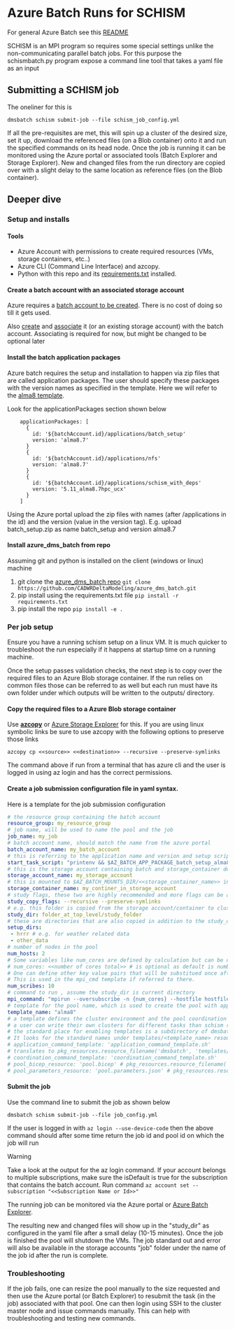 # Azure Batch Runs for SCHISM

For general Azure Batch see this [README](README.md)

SCHISM is an MPI program so requires some special settings unlike the non-communicating parallel batch jobs.
For this purpose the schismbatch.py program expose a command line tool that takes a yaml file as an input

## Submitting a SCHISM job

The oneliner for this is 
```
dmsbatch schism submit-job --file schism_job_config.yml
```

If all the pre-requisites are met, this will spin up a cluster of the desired size, set it up, download the referenced
files (on a Blob container) onto it and run the specified commands on its head node. Once the job is running it can be monitored using the 
Azure portal or associated tools (Batch Explorer and Storage Explorer). New and changed files from the run directory are copied over with a 
slight delay to the same location as reference files (on the Blob container).

## Deeper dive

### Setup and installs

#### Tools
* Azure Account with permissions to create required resources (VMs, storage containers, etc..)
* Azure CLI (Command Line Interface) and azcopy.
* Python with this repo and its [requirements.txt](requirements.txt) installed.


#### Create a batch account with an associated storage account

 Azure requires a [batch account to be created](https://learn.microsoft.com/en-us/azure/batch/batch-account-create-portal). There is no cost of doing so till it gets used. 

 Also [create](https://learn.microsoft.com/en-us/azure/storage/common/storage-account-create?tabs=azure-portal) and [associate](https://learn.microsoft.com/en-us/azure/batch/accounts#azure-storage-accounts) it (or an existing storage account) with the batch account. Associating is required for now, but might be changed to be optional later

#### Install the batch application packages

 Azure batch requires the setup and installation to happen via zip files that are called application packages. The user should specify these packages with the version names as specified in the template. Here we will refer to the [alma8 template](dmsbatch/templates/alma8/pool.bicep). 

 Look for the applicationPackages section shown below
```
    applicationPackages: [
      {
        id: '${batchAccount.id}/applications/batch_setup'
        version: 'alma8.7'
      }
      {
        id: '${batchAccount.id}/applications/nfs'
        version: 'alma8.7'
      }
      {
        id: '${batchAccount.id}/applications/schism_with_deps'
        version: '5.11_alma8.7hpc_ucx'
      }
    ]
```

Using the Azure portal upload the zip files with names (after /applications in the id) and the version (value in the version tag). E.g. upload batch_setup.zip as name batch_setup and version alma8.7



#### Install azure_dms_batch from repo

Assuming git and python is installed on the client (windows or linux) machine
1. git clone the [azure_dms_batch repo](https://github.com/CADWRDeltaModeling/azure_dms_batch/tree/main) `git clone https://github.com/CADWRDeltaModeling/azure_dms_batch.git`
2. pip install using the requirements.txt file `pip install -r requirements.txt`
3. pip install the repo `pip install -e .`


### Per job setup

Ensure you have a running schism setup on a linux VM. It is much quicker to troubleshoot the run especially if it happens at startup time on a running machine. 

Once the setup passes validation checks, the next step is to copy over the required files to an Azure Blob storage container. If the run relies on common files those can be referred to as well but each run must have its own folder under which outputs will be written to the outputs/ directory.

#### Copy the required files to a Azure Blob storage container

 Use [**azcopy**](https://learn.microsoft.com/en-us/azure/storage/common/storage-use-azcopy-v10) or [Azure Storage Explorer](https://azure.microsoft.com/en-us/products/storage/storage-explorer) for this. If you are using linux symbolic links be sure to use azcopy with the following options to preserve those links

 ```
 azcopy cp <<source>> <<destination>> --recursive --preserve-symlinks
 ```

The command above if run from a terminal that has azure cli and the user is logged in using az login and has the correct permissions.

#### Create a job submission configuration file in yaml syntax.

Here is a template for the job submission configuration

```yaml
# the resource group containing the batch account
resource_group: my_resource_group 
# job name, will be used to name the pool and the job
job_name: my_job 
# batch account name, should match the name from the azure portal
batch_account_name: my_batch_account 
# this is referring to the application name and version and setup script
start_task_script: "printenv && $AZ_BATCH_APP_PACKAGE_batch_setup_alma8_7/batch/pool_setup.sh"
# this is the storage account containing batch and storage_container defined below
storage_account_name: my_storage_account 
# this is mounted to $AZ_BATCH_MOUNTS_DIR/<<storage_container_name>> in addition to batch container which is mounted to $AZ_BATCH_MOUNTS_DIR/batch
storage_container_name: my_continer_in_storage_account 
# study flags, these two are highly recommended and more flags can be added to include/exclude. Refer to azcopy docs
study_copy_flags: --recursive --preserve-symlinks
# e.g. this folder is copied from the storage account/container to cluster with azcopy using the study_copy_flags and the command is run in this directory
study_dir: folder_at_top_level/study_folder
# these are directories that are also copied in addition to the study_dir
setup_dirs:
 - hrrr # e.g. for weather related data
 - other_data
# number of nodes in the pool
num_hosts: 2
# Some variables like num_cores are defined by calculation but can be overridden here
# num_cores: <<number of cores total>> # is optional as default is number of cores per host * number of hosts
# One can define other key value pairs that will be substitued once after all values are read. 
# This is used in the mpi_cmd template if referred to there. 
num_scribes: 10 
# command to run , assume the study_dir is current directory
mpi_command: "mpirun --oversubscribe -n {num_cores} --hostfile hostfile -x PATH -x LD_LIBRARY_PATH --bind-to core pschism_PREC_EVAP_GOTM_TVD-VL {num_scribes}"
# template for the pool name, which is used to create the pool with appropriate settings
template_name: "alma8"
# a template defines the cluster environment and the pool coordination and application commands. 
# a user can write their own clusters for different tasks than schism runs e.g. post processing.
# the standard place for enabling templates is a subdirectory of dmsbatch/templates in the azure_dms_batch repo (which is a pre-requisite)
# It looks for the standard names under templates/<template_name> resources for the following
# application_command_template: 'application_command_template.sh' 
# translates to pkg_resources.resource_filename('dmsbatch', 'templates/<template_name>/application_command_template.sh')
# coordination_command_template: 'coordination_command_template.sh'
# pool_bicep_resource: 'pool.bicep' # pkg_resources.resource_filename('dmsbatch', 'templates/<template_name>/pool.bicep')
# pool_parameters_resource: 'pool.parameters.json' # pkg_resources.resource_filename('dmsbatch', 'templates/<template_name>/pool.parameters.json')
```

#### Submit the job

Use the command line to submit the job as shown below

```dmsbatch schism submit-job --file job_config.yml```

If the user is logged in with `az login --use-device-code` then the above command should after some time return the job id and pool id on which the job will run

>[!WARNING]
> Take a look at the output for the az login command. If your account belongs to multiple subscriptions, make sure the isDefault is true for the subscription that contains the batch account. 
> Run command `az account set --subscription "<<Subscription Name or Id>>"`

The running job can be monitored via the Azure portal or [Azure Batch Explorer](https://azure.github.io/BatchExplorer/). 

The resulting new and changed files will show up in the "study_dir" as configured in the yaml file after a small delay (10-15 minutes). Once the job is finished the pool will
shutdown the VMs. The job standard out and error will also be available in the storage accounts "job" folder under the name of the job id after the run is complete.

### Troubleshooting

If the job fails, one can resize the pool manually to the size requested and then use the Azure portal (or Batch Explorer) to resubmit the task (in the job) associated with that pool.
One can then login using SSH to the cluster master node and issue commands manually. This can help with troubleshooting and testing new commands.
